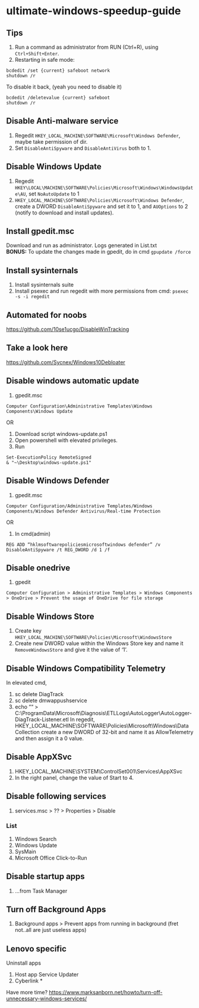 # ultimate-windows-speedup-guide

## Tips
1. Run a command as administrator from RUN (Ctrl+R), using `Ctrl+Shift+Enter`.
2. Restarting in safe mode: 
```
bcdedit /set {current} safeboot network
shutdown /r
```
To disable it back, (yeah you need to disable it)
```
bcdedit /deletevalue {current} safeboot
shutdown /r
```

## Disable Anti-malware service
1. Regedit `HKEY_LOCAL_MACHINE\SOFTWARE\Microsoft\Windows Defender`, maybe take permission of dir.    
2. Set `DisableAntiSpyware` and `DisableAntiVirus` both to 1.   


## Disable Windows Update
1. Regedit `HKEY\LOCAL\MACHINE\SOFTWARE\Policies\Microsoft\Windows\WindowsUpdate\AU`, set `NoAutoUpdate` to 1
2. `HKEY_LOCAL_MACHINE\SOFTWARE\Policies\Microsoft\Windows Defender`, create a DWORD `DisableAntiSpyware` and set it to 1, and `AUOptions` to 2 (notify to download and install updates).   

## Install gpedit.msc
Download and run as administrator. Logs generated in List.txt   
**BONUS:** To update the changes made in gpedit, do in cmd `gpupdate /force`

## Install sysinternals
1. Install sysinternals suite
2. Install psexec and run regedit with more permissions from cmd: `psexec -s -i regedit`

## Automated for noobs 
https://github.com/10se1ucgo/DisableWinTracking

## Take a look here
https://github.com/Sycnex/Windows10Debloater

## Disable windows automatic update
1. gpedit.msc
```
Computer Configuration\Administrative Templates\Windows Components\Windows Update
```
OR
1. Download script windows-update.ps1
2. Open powershell with elevated privileges.
3. Run
```
Set-ExecutionPolicy RemoteSigned
& "~\Desktop\windows-update.ps1"
```

## Disable Windows Defender
1. gpedit.msc 
```
Computer Configuration/Administrative Templates/Windows Components/Windows Defender Antivirus/Real-time Protection
```
OR
1. In cmd(admin)
```
REG ADD “hklmsoftwarepoliciesmicrosoftwindows defender” /v DisableAntiSpyware /t REG_DWORD /d 1 /f
```
## Disable onedrive
1. gpedit
```
Computer Configuration > Administrative Templates > Windows Components > OneDrive > Prevent the usage of OneDrive for file storage
```

## Disable Windows Store
1. Create key `HKEY_LOCAL_MACHINE\SOFTWARE\Policies\Microsoft\WindowsStore`
2. Create new DWORD value within the Windows Store key and name it `RemoveWindowsStore` and give it the value of ‘1’.

## Disable Windows Compatibility Telemetry
In elevated cmd,
1. sc delete DiagTrack
2. sc delete dmwappushservice
3. echo ““ > C:\ProgramData\Microsoft\Diagnosis\ETLLogs\AutoLogger\AutoLogger-DiagTrack-Listener.etl
In regedit,
HKEY_LOCAL_MACHINE\SOFTWARE\Policies\Microsoft\Windows\Data Collection
create a new DWORD of 32-bit and name it as AllowTelemetry and then assign it a 0 value.


## Disable AppXSvc 
1. HKEY_LOCAL_MACHINE\SYSTEM\ControlSet001\Services\AppXSvc
2. In the right panel, change the value of Start to 4.

## Disable following services
1. services.msc > ?? > Properties > Disable 
### List
1. Windows Search
2. Windows Update
3. SysMain 
4. Microsoft Office Click-to-Run 

## Disable startup apps 
1. ...from Task Manager

## Turn off Background Apps
1. Background apps > Prevent apps from running in background (fret not..all are just useless apps)

## Lenovo specific
Uninstall apps 
1. Host app Service Updater
2. Cyberlink *

Have more time?
https://www.marksanborn.net/howto/turn-off-unnecessary-windows-services/

